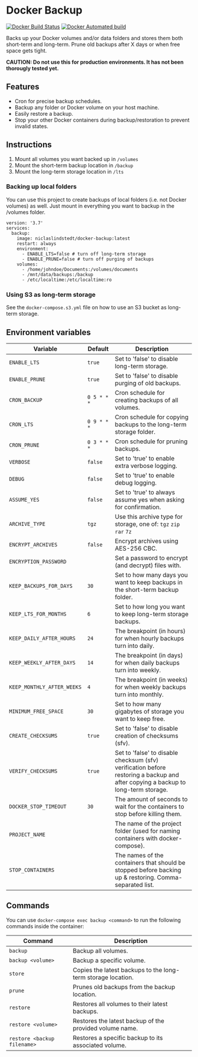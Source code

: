 # Docker Backup

[![Docker Build Status](https://img.shields.io/docker/cloud/build/niclaslindstedt/docker-backup.svg)](https://hub.docker.com/r/niclaslindstedt/docker-backup/builds/)
[![Docker Automated build](https://img.shields.io/docker/cloud/automated/niclaslindstedt/docker-backup.svg)](https://hub.docker.com/r/niclaslindstedt/docker-backup/)

Backs up your Docker volumes and/or data folders and stores them both short-term and long-term. Prune old backups after X days or when free space gets tight.

**CAUTION: Do not use this for production environments. It has not been thorougly tested yet.**

## Features

* Cron for precise backup schedules.
* Backup any folder or Docker volume on your host machine.
* Easily restore a backup.
* Stop your other Docker containers during backup/restoration to prevent invalid states.

## Instructions

1. Mount all volumes you want backed up in `/volumes`
2. Mount the short-term backup location in `/backup`
3. Mount the long-term storage location in `/lts`

### Backing up local folders

You can use this project to create backups of local folders (i.e. not Docker volumes) as well. Just mount in everything you want to backup in the /volumes folder.

```
version: '3.7'
services:
  backup:
    image: niclaslindstedt/docker-backup:latest
    restart: always
    environment:
      - ENABLE_LTS=false # turn off long-term storage
      - ENABLE_PRUNE=false # turn off purging of backups
    volumes:
      - /home/johndoe/Documents:/volumes/documents
      - /mnt/data/backups:/backup
      - /etc/localtime:/etc/localtime:ro
```

### Using S3 as long-term storage

See the `docker-compose.s3.yml` file on how to use an S3 bucket as long-term storage.

## Environment variables

Variable | Default | Description
--- | --- | ---
`ENABLE_LTS` | `true` | Set to 'false' to disable long-term storage.
`ENABLE_PRUNE` | `true` | Set to 'false' to disable purging of old backups.
`CRON_BACKUP` | `0 5 * * *` | Cron schedule for creating backups of all volumes.
`CRON_LTS` | `0 9 * * *` | Cron schedule for copying backups to the long-term storage folder.
`CRON_PRUNE` | `0 3 * * *` | Cron schedule for pruning backups.
`VERBOSE` | `false` | Set to 'true' to enable extra verbose logging.
`DEBUG` | `false` | Set to 'true' to enable debug logging.
`ASSUME_YES` | `false` | Set to 'true' to always assume yes when asking for confirmation.
`ARCHIVE_TYPE` | `tgz` | Use this archive type for storage, one of: `tgz` `zip` `rar` `7z`
`ENCRYPT_ARCHIVES` | `false` | Encrypt archives using AES-256 CBC.
`ENCRYPTION_PASSWORD` | | Set a password to encrypt (and decrypt) files with.
`KEEP_BACKUPS_FOR_DAYS` | `30` | Set to how many days you want to keep backups in the short-term backup folder.
`KEEP_LTS_FOR_MONTHS` | `6` | Set to how long you want to keep long-term storage backups.
`KEEP_DAILY_AFTER_HOURS` | `24` | The breakpoint (in hours) for when hourly backups turn into daily.
`KEEP_WEEKLY_AFTER_DAYS` | `14` | The breakpoint (in days) for when daily backups turn into weekly.
`KEEP_MONTHLY_AFTER_WEEKS` | `4` | The breakpoint (in weeks) for when weekly backups turn into monthly.
`MINIMUM_FREE_SPACE` | `30` | Set to how many gigabytes of storage you want to keep free.
`CREATE_CHECKSUMS` | `true` | Set to 'false' to disable creation of checksums (sfv).
`VERIFY_CHECKSUMS` | `true` | Set to 'false' to disable checksum (sfv) verification before restoring a backup and after copying a backup to long-term storage.
`DOCKER_STOP_TIMEOUT` | `30` | The amount of seconds to wait for the containers to stop before killing them.
`PROJECT_NAME` | | The name of the project folder (used for naming containers with docker-compose).
`STOP_CONTAINERS` | | The names of the containers that should be stopped before backing up & restoring. Comma-separated list.

## Commands

You can use `docker-compose exec backup <command>` to run the following commands inside the container:

Command | Description
--- | ---
`backup` | Backup all volumes.
`backup <volume>` | Backup a specific volume.
`store` | Copies the latest backups to the long-term storage location.
`prune` | Prunes old backups from the backup location.
`restore` | Restores all volumes to their latest backups.
`restore <volume>` | Restores the latest backup of the provided volume name.
`restore <backup filename>` | Restores a specific backup to its associated volume.

